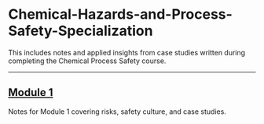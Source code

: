 # Chemical-Hazards-and-Process-Safety-Specialization

This includes notes and applied insights from case studies written during completing the Chemical Process Safety course.

---

## [Module 1](./module-1-risks-and-safety-culture.md)
Notes for Module 1 covering risks, safety culture, and case studies.


